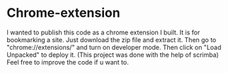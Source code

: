 # Chrome-extension
I wanted to publish this code as a chrome extension I built. It is for bookmarking a site.
Just download the zip file and extract it. Then go to "chrome://extensions/" and turn on developer mode. Then click on "Load Unpacked" to deploy it.
(This project was done with the help of scrimba)
Feel free to improve the code if u want to.
